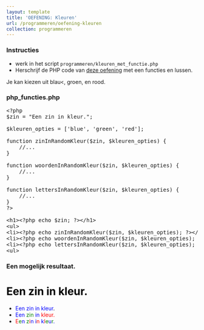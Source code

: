 ```yaml
---
layout: template
title: 'OEFENING: Kleuren'
url: /programmeren/oefening-kleuren
collection: programmeren
---
```

<div class="highlight">
    <h3>Instructies</h3>
    <ul>
        <li>werk in het script <code>programmeren/kleuren_met_functie.php</code></li>
        <li>Herschrijf de PHP code van <a href="/dynamische-webtechnieken/programmeren/oefening-kleuren">deze oefening</a> met een functies en lussen.</li>
    </ul>
</div>

Je kan kiezen uit blau<, groen, en rood.

### php_functies.php
<pre data-enlighter-theme="beyond" data-enlighter-language="php">
&lt;?php
$zin = "Een zin in kleur.";

$kleuren_opties = ['blue', 'green', 'red'];

function zinInRandomKleur($zin, $kleuren_opties) {
    //...
}

function woordenInRandomKleur($zin, $kleuren_opties) {
    //...
}

function lettersInRandomKleur($zin, $kleuren_opties) {
    //...
}
?&gt;

&lt;h1&gt;&lt;?php echo $zin; ?&gt;&lt;/h1&gt;
&lt;ul&gt;
&lt;li&gt;&lt;?php echo zinInRandomKleur($zin, $kleuren_opties); ?&gt;&lt;/li&gt;
&lt;li&gt;&lt;?php echo woordenInRandomKleur($zin, $kleuren_opties); ?&gt;&lt;/li&gt;
&lt;li&gt;&lt;?php echo lettersInRandomKleur($zin, $kleuren_opties); ?&gt;&lt;/li&gt;
&lt;ul&gt;
</pre>

### Een mogelijk resultaat.
<div class="shadow result">
<h1 style="color: black">Een zin in kleur.</h1>
<ul>
    <li><span style="color: blue">Een zin in kleur</span>.</li>
    <li><span style="color: blue">Een</span> <span style="color: green">zin</span> <span style="color: blue">in</span> <span style="color: red">kleur.</span></li>
    <li><span style="color: red">E</span><span style="color: green">e</span><span style="color: blue">n</span> <span style="color: green">z</span><span style="color: red">i</span><span style="color: blue">n</span> <span style="color: blue">i</span><span style="color: red">n</span> <span style="color: blue">k</span><span style="color: red">l</span><span style="color: green">e</span><span style="color: blue">u</span><span style="color: green">r</span><span style="color: blue">.</span></li>
</ul>
</div>